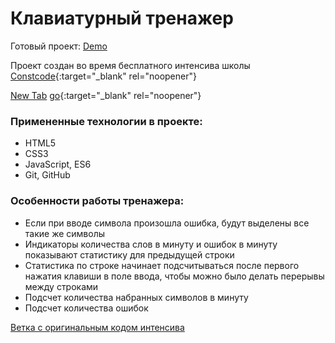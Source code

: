 # Клавиатурный тренажер

Готовый проект: [Demo](https://serrjik.github.io/intensive-keyboard-gym/)

Проект создан во время бесплатного интенсива школы [Constcode](https://constcode.ru/){:target="_blank" rel="noopener"}

<a href="https://constcode.ru/" target="_blank" rel="noopener">New Tab</a>
[go](http://stackoverflow.com){:target="_blank" rel="noopener"}

### Примененные технологии в проекте:

* HTML5
* CSS3
* JavaScript, ES6
* Git, GitHub

### Особенности работы тренажера:

* Если при вводе символа произошла ошибка, будут выделены все такие же символы
* Индикаторы количества слов в минуту и ошибок в минуту показывают статистику для предыдущей строки
* Статистика по строке начинает подсчитываться после первого нажатия клавиши в поле ввода, чтобы можно было делать перерывы между строками
* Подсчет количества набранных символов в минуту
* Подсчет количества ошибок

[Ветка с оригинальным кодом интенсива](https://github.com/Serrjik/intensive-keyboard-gym/tree/original-keyboard-gym)
